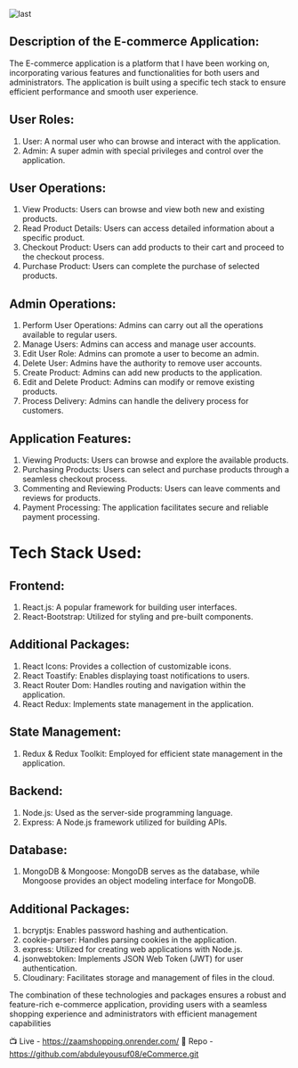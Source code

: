 



![last](https://github.com/abduleyousuf08/eCommerce/assets/114812664/7bafe240-b25b-49bc-bb37-00ec8c0e284b)

## Description of the E-commerce Application:
The E-commerce application is a platform that I have been working on, incorporating
various features and functionalities for both users and administrators. The
application is built using a specific tech stack to ensure efficient performance and
smooth user experience.

## User Roles:
1. User: A normal user who can browse and interact with the application.
2. Admin: A super admin with special privileges and control over the application.

## User Operations:
1. View Products: Users can browse and view both new and existing products.
2. Read Product Details: Users can access detailed information about a specific
product.
3. Checkout Product: Users can add products to their cart and proceed to the
checkout process.
4. Purchase Product: Users can complete the purchase of selected products.

## Admin Operations:
1. Perform User Operations: Admins can carry out all the operations available to
regular users.
2. Manage Users: Admins can access and manage user accounts.
3. Edit User Role: Admins can promote a user to become an admin.
4. Delete User: Admins have the authority to remove user accounts.
5. Create Product: Admins can add new products to the application.
6. Edit and Delete Product: Admins can modify or remove existing products.
7. Process Delivery: Admins can handle the delivery process for customers.

## Application Features:
1. Viewing Products: Users can browse and explore the available products.
2. Purchasing Products: Users can select and purchase products through a
seamless checkout process.
3. Commenting and Reviewing Products: Users can leave comments and reviews for
products.
4. Payment Processing: The application facilitates secure and reliable payment
processing.

# Tech Stack Used:
## Frontend:
1. React.js: A popular framework for building user interfaces.
2. React-Bootstrap: Utilized for styling and pre-built components.

## Additional Packages:
1. React Icons: Provides a collection of customizable icons.
2. React Toastify: Enables displaying toast notifications to users.
3. React Router Dom: Handles routing and navigation within the application.
4. React Redux: Implements state management in the application.

## State Management:
1. Redux & Redux Toolkit: Employed for efficient state management in the
application.

## Backend:
1. Node.js: Used as the server-side programming language.
2. Express: A Node.js framework utilized for building APIs.

## Database:
1. MongoDB & Mongoose: MongoDB serves as the database, while Mongoose
provides an object modeling interface for MongoDB.

## Additional Packages:
1. bcryptjs: Enables password hashing and authentication.
2. cookie-parser: Handles parsing cookies in the application.
3. express: Utilized for creating web applications with Node.js.
4. jsonwebtoken: Implements JSON Web Token (JWT) for user authentication.
5. Cloudinary: Facilitates storage and management of files in the cloud.


The combination of these technologies and packages ensures a robust and
feature-rich e-commerce application, providing users with a seamless shopping
experience and administrators with efficient management capabilities

📺 Live - https://zaamshopping.onrender.com/
📀 Repo - https://github.com/abduleyousuf08/eCommerce.git
